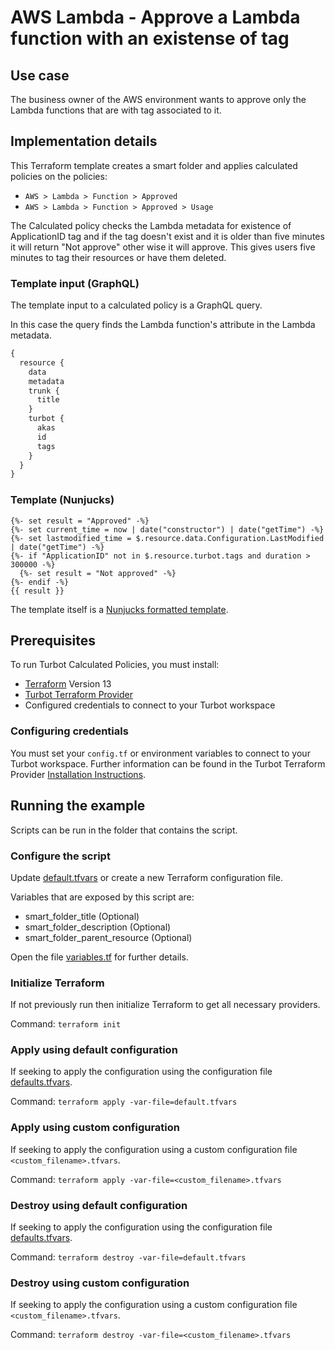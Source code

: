 # AWS Lambda - Approve a Lambda function with an existense of tag

## Use case

The business owner of the AWS environment wants to approve only the Lambda functions that are with tag associated to it.

## Implementation details

This Terraform template creates a smart folder and applies calculated policies on the policies:

- `AWS > Lambda > Function > Approved`
- `AWS > Lambda > Function > Approved > Usage`

The Calculated policy checks the Lambda metadata for existence of ApplicationID tag and if the tag doesn't exist and it is older than five minutes it will return "Not approve" other wise it will approve. This gives users five minutes to tag their resources or have them deleted.

### Template input (GraphQL)

The template input to a calculated policy is a GraphQL query.

In this case the query finds the Lambda function's attribute in the Lambda metadata.

```graphql
{
  resource {
    data
    metadata
    trunk {
      title
    }
    turbot {
      akas
      id
      tags
    }
  }
}
```

### Template (Nunjucks)

```nunjucks
{%- set result = "Approved" -%}
{%- set current_time = now | date("constructor") | date("getTime") -%}
{%- set lastmodified_time = $.resource.data.Configuration.LastModified | date("getTime") -%}
{%- if "ApplicationID" not in $.resource.turbot.tags and duration > 300000 -%}
  {%- set result = "Not approved" -%}
{%- endif -%}
{{ result }}
```

The template itself is a [Nunjucks formatted template](https://mozilla.github.io/nunjucks/templating.html).

## Prerequisites

To run Turbot Calculated Policies, you must install:

- [Terraform](https://www.terraform.io) Version 13
- [Turbot Terraform Provider](https://turbot.com/v5/docs/reference/terraform/provider)
- Configured credentials to connect to your Turbot workspace

### Configuring credentials

You must set your `config.tf` or environment variables to connect to your Turbot workspace.
Further information can be found in the Turbot Terraform Provider [Installation Instructions](https://turbot.com/v5/docs/reference/terraform/provider).

## Running the example

Scripts can be run in the folder that contains the script.

### Configure the script

Update [default.tfvars](default.tfvars) or create a new Terraform configuration file.

Variables that are exposed by this script are:

- smart_folder_title (Optional)
- smart_folder_description (Optional)
- smart_folder_parent_resource (Optional)

Open the file [variables.tf](variables.tf) for further details.

### Initialize Terraform

If not previously run then initialize Terraform to get all necessary providers.

Command: `terraform init`

### Apply using default configuration

If seeking to apply the configuration using the configuration file [defaults.tfvars](defaults.tfvars).

Command: `terraform apply -var-file=default.tfvars`

### Apply using custom configuration

If seeking to apply the configuration using a custom configuration file `<custom_filename>.tfvars`.

Command: `terraform apply -var-file=<custom_filename>.tfvars`

### Destroy using default configuration

If seeking to apply the configuration using the configuration file [defaults.tfvars](defaults.tfvars).

Command: `terraform destroy -var-file=default.tfvars`

### Destroy using custom configuration

If seeking to apply the configuration using a custom configuration file `<custom_filename>.tfvars`.

Command: `terraform destroy -var-file=<custom_filename>.tfvars`
